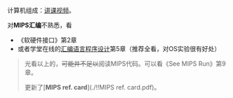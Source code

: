 计算机组成：[讲课视频](https://www.bilibili.com/video/av58129929)。

对**MIPS汇编**不熟悉，看

- 《软硬件接口》第2章
- 或者学堂在线的[汇编语言程序设计](https://www.xuetangx.com/courses/TsinghuaX/20240103X/2015_T2/about)第5章（推荐全看，对OS实验很有好处）

> 光看以上的，~~可能并不足以~~阅读MIPS代码。可以看《See MIPS Run》第9章。
>
> 更新了[**MIPS ref. card**](./!!MIPS ref. card.pdf)。